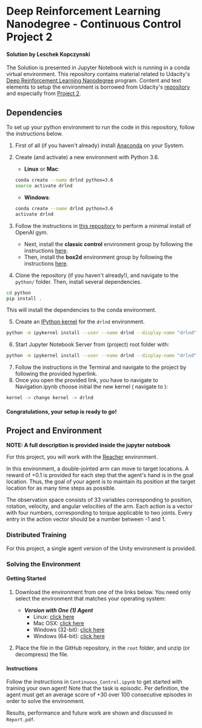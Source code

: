 # Deep Reinforcement Learning Nanodegree - Continuous Control Project 2
#### Solution by Leschek Kopczynski

The Solution is presented in Jupyter Notebook wich is running in a conda virtual environment.
This repository contains material related to Udacity's
[Deep Reinforcement Learning Nanodegree](https://www.udacity.com/course/deep-reinforcement-learning-nanodegree--nd893)
program. Content and text elements to setup the environment is borrowed from Udacity's 
[repository](https://github.com/udacity/deep-reinforcement-learning) and especially from
[Project 2](https://github.com/udacity/deep-reinforcement-learning/tree/master/p2_continuous-control).

## Dependencies

To set up your python environment to run the code in this repository, follow the instructions below.

1. First of all (if you haven't already) install [Anaconda](https://docs.anaconda.com/anaconda/install/) on your System.

2. Create (and activate) a new environment with Python 3.6.

	- __Linux__ or __Mac__: 
	```bash
	conda create --name drlnd python=3.6
	source activate drlnd
	```
	- __Windows__: 
	```bash
	conda create --name drlnd python=3.6 
	activate drlnd
	```
	
3. Follow the instructions in [this repository](https://github.com/openai/gym) to perform a minimal install of OpenAI gym.  
	- Next, install the **classic control** environment group by following the instructions [here](https://github.com/openai/gym#classic-control).
	- Then, install the **box2d** environment group by following the instructions [here](https://github.com/openai/gym#box2d).
	
4. Clone the repository (if you haven't already!), and navigate to the `python/` folder.  Then, install several dependencies.
```bash
cd python
pip install .
```
This will install the dependencies to the conda environment.

5. Create an [IPython kernel](http://ipython.readthedocs.io/en/stable/install/kernel_install.html) for the `drlnd` environment.  
```bash
python -m ipykernel install --user --name drlnd --display-name "drlnd"
```

6. Start Jupyter Notebook Server from (project) root folder with:
```bash
python -m ipykernel install --user --name drlnd --display-name "drlnd"
```

7. Follow the instructions in the Terminal and navigate to the project by following the provided hyperlink.
8. Once you open the provided link, you have to navigate to Navigation.ipynb choose initial the new kernel ( navigate to ):
```bash
kernel -> change kernel -> drlnd
```

#### Congratulations, your setup is ready to go!

## Project and Environment
**NOTE: A full description is provided inside the jupyter notebook**

For this project, you will work with the [Reacher](https://github.com/Unity-Technologies/ml-agents/blob/master/docs/Learning-Environment-Examples.md#reacher) environment.

In this environment, a double-jointed arm can move to target locations. A reward of +0.1 is provided for each step that the agent's hand is in the goal location. Thus, the goal of your agent is to maintain its position at the target location for as many time steps as possible.

The observation space consists of 33 variables corresponding to position, rotation, velocity, and angular velocities of the arm. Each action is a vector with four numbers, corresponding to torque applicable to two joints. Every entry in the action vector should be a number between -1 and 1.

### Distributed Training

For this project, a single agent version of the Unity environment is provided.

### Solving the Environment
#### Getting Started

1. Download the environment from one of the links below.  You need only select the environment that matches your operating system:

    - **_Version with One (1) Agent_**
        - Linux: [click here](https://s3-us-west-1.amazonaws.com/udacity-drlnd/P2/Reacher/one_agent/Reacher_Linux.zip)
        - Mac OSX: [click here](https://s3-us-west-1.amazonaws.com/udacity-drlnd/P2/Reacher/one_agent/Reacher.app.zip)
        - Windows (32-bit): [click here](https://s3-us-west-1.amazonaws.com/udacity-drlnd/P2/Reacher/one_agent/Reacher_Windows_x86.zip)
        - Windows (64-bit): [click here](https://s3-us-west-1.amazonaws.com/udacity-drlnd/P2/Reacher/one_agent/Reacher_Windows_x86_64.zip)

2. Place the file in the GitHub repository, in the `root` folder, and unzip (or decompress) the file. 

#### Instructions
Follow the instructions in `Continuous_Control.ipynb` to get started with training your own agent! 
Note that the task is episodic. Per definition, the agent must get an average score of +30 over 100 consecutive episodes
in order to solve the environment.

Results, performance and future work are shown and discussed in `Report.pdf`.